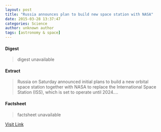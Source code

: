```yaml
---
layout: post
title: "Russia announces plan to build new space station with NASA"
date: 2015-03-28 13:37:47
categories: Science
author: unknown author
tags: [astronomy & space]
---
```



#### Digest
>digest unavailable

#### Extract
>Russia on Saturday announced initial plans to build a new orbital space station together with NASA to replace the International Space Station (ISS), which is set to operate until 2024....

#### Factsheet
>factsheet unavailable

[Visit Link](http://phys.org/news346754256.html)


